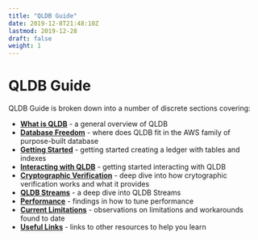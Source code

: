 ```yaml
---
title: "QLDB Guide"
date: 2019-12-8T21:48:10Z
lastmod: 2019-12-28
draft: false
weight: 1
---
```


# QLDB Guide

QLDB Guide is broken down into a number of discrete sections covering:

* **[What is QLDB](./introduction/what-is-qldb/)** - a general overview of QLDB
* **[Database Freedom](./introduction/database-freedom)** - where does QLDB fit in the AWS family of purpose-built database
* **[Getting Started](./introduction/getting-started/)** - getting started creating a ledger with tables and indexes
* **[Interacting with QLDB](./introduction/interacting-with-qldb/)** - getting started interacting with QLDB
* **[Cryptographic Verification](./introduction/cryptographic-verification/)** - deep dive into how crytographic verification works and what it provides
* **[QLDB Streams](./introduction/qldb-streams/)** - a deep dive into QLDB Streams
* **[Performance](./introduction/performance/)** - findings in how to tune performance
* **[Current Limitations](./introduction/current-limitations/)** - observations on limitations and workarounds found to date
* **[Useful Links](./introduction/useful-links/)** - links to other resources to help you learn




